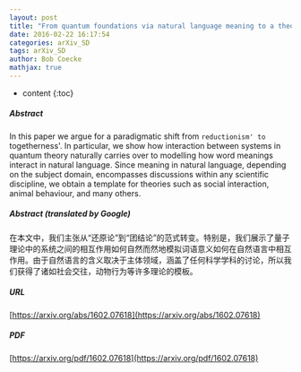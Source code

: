 ```yaml
---
layout: post
title: "From quantum foundations via natural language meaning to a theory of everything"
date: 2016-02-22 16:17:54
categories: arXiv_SD
tags: arXiv_SD
author: Bob Coecke
mathjax: true
---
```


* content
{:toc}

##### Abstract
In this paper we argue for a paradigmatic shift from `reductionism' to `togetherness'. In particular, we show how interaction between systems in quantum theory naturally carries over to modelling how word meanings interact in natural language. Since meaning in natural language, depending on the subject domain, encompasses discussions within any scientific discipline, we obtain a template for theories such as social interaction, animal behaviour, and many others.

##### Abstract (translated by Google)
在本文中，我们主张从“还原论”到“团结论”的范式转变。特别是，我们展示了量子理论中的系统之间的相互作用如何自然而然地模拟词语意义如何在自然语言中相互作用。由于自然语言的含义取决于主体领域，涵盖了任何科学学科的讨论，所以我们获得了诸如社会交往，动物行为等许多理论的模板。

##### URL
[https://arxiv.org/abs/1602.07618](https://arxiv.org/abs/1602.07618)

##### PDF
[https://arxiv.org/pdf/1602.07618](https://arxiv.org/pdf/1602.07618)

